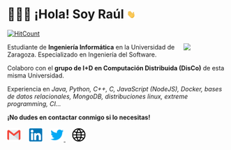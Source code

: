 # 👨🏽‍💻 ¡Hola! Soy Raúl <img src="https://raw.githubusercontent.com/ABSphreak/ABSphreak/master/gifs/Hi.gif" width="20px"> 

[![HitCount](http://hits.dwyl.com/javierreraul/javierreraul.svg)](https://github.com/javierreraul/javierreraul)

<img align='right' src='https://user-images.githubusercontent.com/5713670/87202985-820dcb80-c2b6-11ea-9f56-7ec461c497c3.gif' width='100"'>

Estudiante de **Ingeniería Informática** en la Universidad de Zaragoza. Especializado en Ingeniería del Software. 

Colaboro con el **grupo de I+D en Computación Distribuida (DisCo)** de esta misma Universidad. 

Experiencia en *Java, Python, C++, C, JavaScript (NodeJS), Docker, bases de datos relacionales, MongoDB, distribuciones linux, extreme programming, CI...*


**¡No dudes en contactar conmigo si lo necesitas!**
</br>
</br>
<a href="mailto:javierreraul@gmail.com"><img src="https://github.com/deut-erium/deut-erium/blob/master/assets/gmail.svg" width="30px" alt="gmail"></a>
&nbsp; &nbsp;
<a href="https://www.linkedin.com/in/ra%C3%BAl-javierre-019a8a1ab/"><img src="https://github.com/deut-erium/deut-erium/blob/master/assets/linkedin.svg" width="30px" alt="LinkedIn"></a> 
&nbsp; &nbsp;
<a href="https://twitter.com/rauljavierre"><img src="https://github.com/deut-erium/deut-erium/blob/master/assets/twitter.svg" width="30px" alt="Twitter">     </a> &nbsp; &nbsp;
<a href="https://javierreraul.github.io/"><img src="https://github.com/deut-erium/deut-erium/blob/master/assets/site.svg" width="30px" alt="site"></a> &nbsp; &nbsp;
